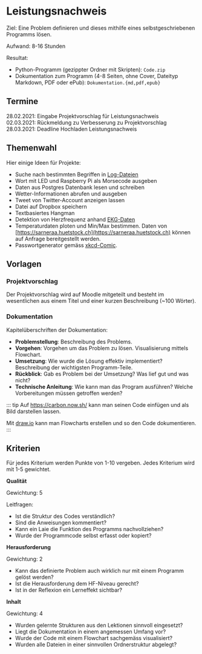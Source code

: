 # Leistungsnachweis

Ziel: Eine Problem definieren und dieses mithilfe eines selbstgeschriebenen Programms lösen.

Aufwand: 8-16 Stunden

Resultat:
* Python-Programm (gezippter Ordner mit Skripten): `Code.zip`
* Dokumentation zum Programm (4-8 Seiten, ohne Cover, Dateityp Markdown, PDF oder ePub): `Dokumentation.{md,pdf,epub}`

## Termine

28.02.2021: Eingabe Projektvorschlag für Leistungsnachweis  
02.03.2021: Rückmeldung zu Verbesserung zu Projektvorschlag  
28.03.2021: Deadline Hochladen Leistungsnachweis

## Themenwahl

Hier einige Ideen für Projekte:

* Suche nach bestimmten Begriffen in [Log-Dateien](https://raw.githubusercontent.com/elastic/examples/master/Common%20Data%20Formats/nginx_logs/nginx_logs)
* Wort mit LED und Raspberry Pi als Morsecode ausgeben
* Daten aus Postgres Datenbank lesen und schreiben
* Wetter-Informationen abrufen und ausgeben
* Tweet von Twitter-Account anzeigen lassen
* Datei auf Dropbox speichern
* Textbasiertes Hangman
* Detektion von Herzfrequenz anhand [EKG-Daten](https://github.com/janikvonrotz/python.casa/blob/main/examples/exam/ekg/data..csv)
* Temperaturdaten ploten und Min/Max bestimmen. Daten von  [https://sarneraa.huetstock.ch](https://sarneraa.huetstock.ch) können auf Anfrage bereitgestellt werden.
* Passwortgenerator gemäss [xkcd-Comic](https://xkcd.com/936/). 

## Vorlagen

### Projektvorschlag

Der Projektvorschlag wird auf Moodle mitgeteilt und besteht im wesentlichen aus einem Titel und einer kurzen Beschreibung (~100 Wörter).

### Dokumentation

Kapitelüberschriften der Dokumentation:

* **Problemstellung**: Beschreibung des Problems.
* **Vorgehen**: Vorgehen um das Problem zu lösen. Visualisierung mittels Flowchart.
* **Umsetzung**: Wie wurde die Lösung effektiv implementiert? Beschreibung der wichtigsten Programm-Teile.
* **Rückblick**: Gab es Problem bei der Umsetzung? Was lief gut und was nicht?
* **Technische Anleitung**: Wie kann man das Program ausführen? Welche Vorbereitungen müssen getroffen werden?

::: tip
Auf <https://carbon.now.sh/> kann man seinen Code einfügen und als Bild darstellen lassen.

Mit [draw.io](https://draw.io) kann man Flowcharts erstellen und so den Code dokumentieren.
:::

## Kriterien

Für jedes Kriterium werden Punkte von 1-10 vergeben. Jedes Kriterium wird mit 1-5 gewichtet.

**Qualität**

Gewichtung: 5

Leitfragen:
* Ist die Struktur des Codes verständlich?
* Sind die Anweisungen kommentiert?
* Kann ein Laie die Funktion des Programms nachvollziehen?
* Wurde der Programmcode selbst erfasst oder kopiert?

**Herausforderung**

Gewichtung: 2

* Kann das definierte Problem auch wirklich nur mit einem Programm gelöst werden?
* Ist die Herausforderung dem HF-Niveau gerecht?
* Ist in der Reflexion ein Lerneffekt sichtbar?

**Inhalt**

Gewichtung: 4

* Wurden gelernte Strukturen aus den Lektionen sinnvoll eingesetzt?
* Liegt die Dokumentation in einem angemessen Umfang vor?
* Wurde der Code mit einem Flowchart sachgemäss visualisiert?
* Wurden alle Dateien in einer sinnvollen Ordnerstruktur abgelegt?